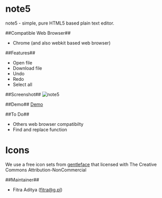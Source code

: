 note5
=====

note5 - simple, pure HTML5 based plain text editor.

##Compatible Web Browser##
* Chrome (and also webkit based web browser)

##Features##
* Open file
* Download file
* Undo
* Redo
* Select all

##Screenshot##
![note5](http://html5.web.id/note5/ss.png)

##Demo##
[Demo](http://html5.web.id/note5/)

##To Do##
* Others web browser compatibilty
* Find and replace function

Icons
=====
We use a free icon sets from [gentleface](http://gentleface.com/) that licensed with The Creative Commons Attribution-NonCommercial

##Maintainer##
* Fitra Aditya (fitra@g.pl)
